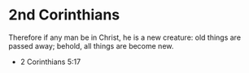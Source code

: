 # 2nd Corinthians

Therefore if any man be in Christ, he is a new creature: old things are passed away; behold, all things are become new.

- 2 Corinthians 5:17